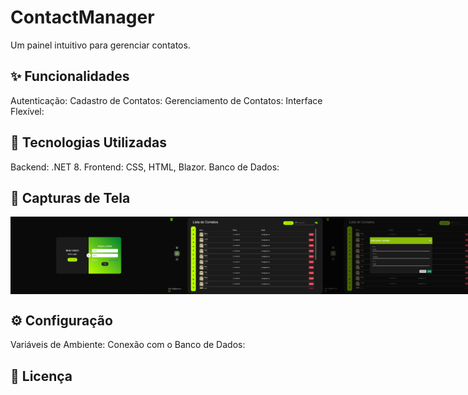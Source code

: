 # ContactManager
Um painel intuitivo para gerenciar contatos.

<h2>✨ Funcionalidades</h2>
Autenticação: 
Cadastro de Contatos:
Gerenciamento de Contatos:
Interface Flexível:

<h2>🚀 Tecnologias Utilizadas </h2>
Backend: .NET 8.
Frontend: CSS, HTML, Blazor.
Banco de Dados: 

<h2>📸 Capturas de Tela</h2>

<div style="display:flex;">
    <img src="https://github.com/qwe-rtyui/ContactManager/blob/main/screenshot/ContactManagerLogin.png" style="heigth:200px; width:250px">
    <img src="https://github.com/qwe-rtyui/ContactManager/blob/main/screenshot/ContactManagerListing.png" style="heigth:200px; width:250px">    
    <img src="https://github.com/qwe-rtyui/ContactManager/blob/main/screenshot/ContactManagerPopup.png" style="heigth:200px; width:250px">
</div>

<h2>⚙️ Configuração</h2>
Variáveis de Ambiente:
Conexão com o Banco de Dados:

<h2>📄 Licença</h2>

